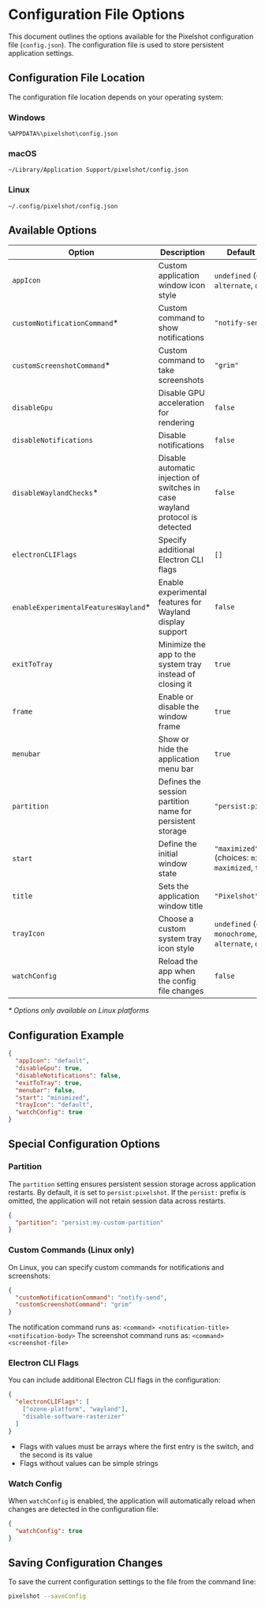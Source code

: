 # Configuration File Options

This document outlines the options available for the Pixelshot configuration file (`config.json`). The configuration file is used to store persistent application settings.

## Configuration File Location

The configuration file location depends on your operating system:

### Windows
```
%APPDATA%\pixelshot\config.json
```

### macOS
```
~/Library/Application Support/pixelshot/config.json
```

### Linux
```
~/.config/pixelshot/config.json
```

## Available Options

| Option | Description | Default Value |
|--------|-------------|---------------|
| `appIcon` | Custom application window icon style | `undefined` (choices: `alternate`, `default`) |
| `customNotificationCommand`* | Custom command to show notifications | `"notify-send"` |
| `customScreenshotCommand`* | Custom command to take screenshots | `"grim"` |
| `disableGpu` | Disable GPU acceleration for rendering | `false` |
| `disableNotifications` | Disable notifications | `false` |
| `disableWaylandChecks`* | Disable automatic injection of switches in case wayland protocol is detected | `false` |
| `electronCLIFlags` | Specify additional Electron CLI flags | `[]` |
| `enableExperimentalFeaturesWayland`* | Enable experimental features for Wayland display support | `false` |
| `exitToTray` | Minimize the app to the system tray instead of closing it | `true` |
| `frame` | Enable or disable the window frame | `true` |
| `menubar` | Show or hide the application menu bar | `true` |
| `partition` | Defines the session partition name for persistent storage | `"persist:pixelshot"` |
| `start` | Define the initial window state | `"maximized"` (choices: `minimized`, `maximized`, `tray`) |
| `title` | Sets the application window title | `"Pixelshot"` |
| `trayIcon` | Choose a custom system tray icon style | `undefined` (choices: `monochrome`, `alternate`, `default`) |
| `watchConfig` | Reload the app when the config file changes | `false` |

*\* Options only available on Linux platforms*

## Configuration Example

```json
{
  "appIcon": "default",
  "disableGpu": true,
  "disableNotifications": false,
  "exitToTray": true,
  "menubar": false,
  "start": "minimized",
  "trayIcon": "default",
  "watchConfig": true
}
```

## Special Configuration Options

### Partition

The `partition` setting ensures persistent session storage across application restarts. By default, it is set to `persist:pixelshot`. If the `persist:` prefix is omitted, the application will not retain session data across restarts.

```json
{
  "partition": "persist:my-custom-partition"
}
```

### Custom Commands (Linux only)

On Linux, you can specify custom commands for notifications and screenshots:

```json
{
  "customNotificationCommand": "notify-send",
  "customScreenshotCommand": "grim"
}
```

The notification command runs as: `<command> <notification-title> <notification-body>`
The screenshot command runs as: `<command> <screenshot-file>`

### Electron CLI Flags

You can include additional Electron CLI flags in the configuration:

```json
{
  "electronCLIFlags": [
    ["ozone-platform", "wayland"],
    "disable-software-rasterizer"
  ]
}
```

- Flags with values must be arrays where the first entry is the switch, and the second is its value
- Flags without values can be simple strings

### Watch Config

When `watchConfig` is enabled, the application will automatically reload when changes are detected in the configuration file:

```json
{
  "watchConfig": true
}
```

## Saving Configuration Changes

To save the current configuration settings to the file from the command line:

```bash
pixelshot --saveConfig
```
